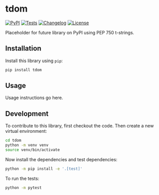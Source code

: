 # tdom

[![PyPI](https://img.shields.io/pypi/v/tdom.svg)](https://pypi.org/project/tdom/)
[![Tests](https://github.com/t-strings/tdom/actions/workflows/test.yml/badge.svg)](https://github.com/t-strings/tdom/actions/workflows/test.yml)
[![Changelog](https://img.shields.io/github/v/release/t-strings/tdom?include_prereleases&label=changelog)](https://github.com/t-strings/tdom/releases)
[![License](https://img.shields.io/badge/license-Apache%202.0-blue.svg)](https://github.com/t-strings/tdom/blob/main/LICENSE)

Placeholder for future library on PyPI using PEP 750 t-strings.

## Installation

Install this library using `pip`:
```bash
pip install tdom
```
## Usage

Usage instructions go here.

## Development

To contribute to this library, first checkout the code. Then create a new virtual environment:
```bash
cd tdom
python -m venv venv
source venv/bin/activate
```
Now install the dependencies and test dependencies:
```bash
python -m pip install -e '.[test]'
```
To run the tests:
```bash
python -m pytest
```
